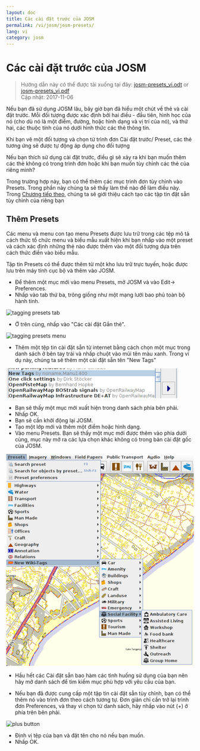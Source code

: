 ```yaml
---
layout: doc
title: Các cài đặt trước của JOSM
permalink: /vi/josm/josm-presets/
lang: vi
category: josm
---
```


Các cài đặt trước của JOSM
============

> Hướng dẫn này có thể được tải xuống tại đây: [josm-presets_vi.odt](/files/josm-presets_vi.odt) or [josm-presets_vi.pdf](/files/josm-presets_vi.pdf)  
> Cập nhật: 2017-11-06  

Nếu bạn đã sử dụng JOSM lâu, bây giờ bạn đã hiểu một chút về thẻ và cài đặt trước. Mỗi đối tượng được xác định bởi hai điều - đầu tiên, hình học của nó (cho dù nó là một điểm, đường, hoặc hình dạng và vị trí của nó), và thứ hai, các thuộc tính của nó dưới hình thức các thẻ thông tin.  

Khi bạn vẽ một đối tượng và chọn từ trình đơn Cài đặt trước/ Preset, các thẻ tương ứng sẽ được tự động áp dụng cho đối tượng  

Nếu bạn thích sử dụng cài đặt trước, điều gì sẽ xảy ra khi bạn muốn thêm các thẻ không có trong trình đơn hoặc khi bạn muốn tùy chỉnh các thẻ của riêng mình?  

Trong trường hợp này, bạn có thể thêm các mục trình đơn tùy chỉnh vào Presets. Trong phần này chúng ta sẽ thấy làm thế nào để làm điều này. Trong [Chương tiếp theo](/vi/editing/creating-presets), chúng ta sẽ giới thiệu cách tạo các tập tin đặt sẵn tùy chỉnh của riêng bạn  


Thêm Presets
-----------

Các menu và menu con tạo menu Presets được lưu trữ trong các tệp mô tả cách thức tổ chức menu và biểu mẫu xuất hiện khi bạn nhấp vào một preset và cách xác định những thẻ nào được thêm vào một đối tượng dựa trên cách thức điền vào biểu mẫu.  

Tập tin Presets có thể được thêm từ một kho lưu trữ trực tuyến, hoặc được lưu trên máy tính cục bộ và thêm vào JOSM.  

* Để thêm một mục mới vào menu Presets, mở JOSM và vào Edit-> Preferences.  
* Nhấp vào tab thứ ba, trông giống như một mạng lưới bao phủ toàn bộ hành tinh.  

![tagging presets tab][]

* Ở trên cùng, nhấp vào "Các cài đặt Gắn thẻ".  

![tagging presets menu][]

* Thêm một tệp tin cài đặt sẵn từ internet bằng cách chọn một mục trong danh sách ở bên tay trái và nhấp chuột vào mũi tên màu xanh. Trong ví dụ này, chúng ta sẽ thêm một cài đặt sẵn tên "New Tags"  

![example presets][]

* Bạn sẽ thấy một mục mới xuất hiện trong danh sách phía bên phải.  
* Nhấp OK.  
* Bạn sẽ cần khởi động lại JOSM.  
* Tạo một lớp mới và thêm một điểm hoặc hình dạng.  
* Vào menu Presets. Bạn sẽ thấy một mục mới được thêm vào phía dưới cùng, mục này mở ra các lựa chọn khác không có trong bản cài đặt gốc của JOSM.  

![additional tags preset][]

* Hầu hết các Cài đặt sẵn bao hàm các tình huống sử dụng của bạn nên hãy mở danh sách để tìm kiếm mục phù hợp với yêu cầu của bạn.  

* Nếu bạn đã được cung cấp một tập tin cài đặt sẵn tùy chỉnh, bạn có thể thêm nó vào trình đơn theo cách tương tự. Đơn giản chỉ cần trở lại trình đơn Preferences, và thay vì chọn từ danh sách, hãy nhấp vào nút (+) ở phía trên bên phải.  

![plus button][]

* Định vị tệp của bạn và đặt tên cho nó nếu bạn muốn.  
* Nhấp OK.  


[tagging presets tab]: /images/josm/tagging-presets-tab.png
[tagging presets menu]: /images/josm/tagging-presets-menu.png
[example presets]: /images/josm/example-presets2.png
[additional tags preset]: /images/josm/new-tags-preset.png
[plus button]: /images/josm/plus-button.png

